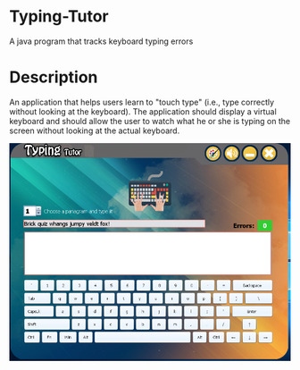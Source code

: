 # Typing-Tutor
A java program that tracks keyboard typing errors

# Description

An application that helps users learn to "touch type" (i.e., type correctly without looking at the keyboard).
The application should display a virtual keyboard and should allow the user to watch what he or she is typing 
on the screen without looking at the actual keyboard.

![alt text](https://github.com/ashrafghanem/Typing-Tutor/blob/master/image.PNG)